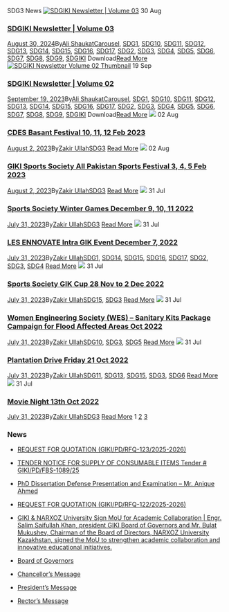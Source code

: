 SDG3 News
[![SDGIKI Newsletter | Volume 03](https://giki.edu.pk/wp-content/uploads/2024/08/SDGiki-Vol-03-212x300.webp)](https://giki.edu.pk/2024/08/30/sdgiki-newsletter-volume-03/)
30
Aug
### [SDGIKI Newsletter | Volume 03](https://giki.edu.pk/2024/08/30/sdgiki-newsletter-volume-03/)
[August 30, 2024](https://giki.edu.pk/2024/08/30/)By[Ali Shaukat](https://giki.edu.pk/author/alishaukat/ "Posts by Ali Shaukat")[Carousel](https://giki.edu.pk/carousel_home/), [SDG1](https://giki.edu.pk/sdg1/), [SDG10](https://giki.edu.pk/sdg10/), [SDG11](https://giki.edu.pk/sdg11/), [SDG12](https://giki.edu.pk/sdg12/), [SDG13](https://giki.edu.pk/sdg13/), [SDG14](https://giki.edu.pk/sdg14/), [SDG15](https://giki.edu.pk/sdg15/), [SDG16](https://giki.edu.pk/sdg16/), [SDG17](https://giki.edu.pk/sdg17/), [SDG2](https://giki.edu.pk/sdg2/), [SDG3](https://giki.edu.pk/sdg3/), [SDG4](https://giki.edu.pk/sdg4/), [SDG5](https://giki.edu.pk/sdg5/), [SDG6](https://giki.edu.pk/sdg6/), [SDG7](https://giki.edu.pk/sdg7/), [SDG8](https://giki.edu.pk/sdg8/), [SDG9](https://giki.edu.pk/sdg9/), [SDGIKI](https://giki.edu.pk/sdgiki-cat/)
Download[Read More](https://giki.edu.pk/2024/08/30/sdgiki-newsletter-volume-03/)
[![SDGIKI Newsletter Volume 02 Thumbnail](https://giki.edu.pk/sdg3/)](https://giki.edu.pk/2023/09/19/sdgiki-vol-02/)
19
Sep
### [SDGIKI Newsletter | Volume 02](https://giki.edu.pk/2023/09/19/sdgiki-vol-02/)
[September 19, 2023](https://giki.edu.pk/2023/09/19/)By[Ali Shaukat](https://giki.edu.pk/author/alishaukat/ "Posts by Ali Shaukat")[Carousel](https://giki.edu.pk/carousel_home/), [SDG1](https://giki.edu.pk/sdg1/), [SDG10](https://giki.edu.pk/sdg10/), [SDG11](https://giki.edu.pk/sdg11/), [SDG12](https://giki.edu.pk/sdg12/), [SDG13](https://giki.edu.pk/sdg13/), [SDG14](https://giki.edu.pk/sdg14/), [SDG15](https://giki.edu.pk/sdg15/), [SDG16](https://giki.edu.pk/sdg16/), [SDG17](https://giki.edu.pk/sdg17/), [SDG2](https://giki.edu.pk/sdg2/), [SDG3](https://giki.edu.pk/sdg3/), [SDG4](https://giki.edu.pk/sdg4/), [SDG5](https://giki.edu.pk/sdg5/), [SDG6](https://giki.edu.pk/sdg6/), [SDG7](https://giki.edu.pk/sdg7/), [SDG8](https://giki.edu.pk/sdg8/), [SDG9](https://giki.edu.pk/sdg9/), [SDGIKI](https://giki.edu.pk/sdgiki-cat/)
Download[Read More](https://giki.edu.pk/2023/09/19/sdgiki-vol-02/)
[![](https://giki.edu.pk/sdg3/)](https://giki.edu.pk/2023/08/02/cdes-basant-festival-10-11-12-feb-2023/)
02
Aug
### [CDES Basant Festival 10, 11, 12 Feb 2023](https://giki.edu.pk/2023/08/02/cdes-basant-festival-10-11-12-feb-2023/)
[August 2, 2023](https://giki.edu.pk/2023/08/02/)By[Zakir Ullah](https://giki.edu.pk/author/zakirullah/ "Posts by Zakir Ullah")[SDG3](https://giki.edu.pk/sdg3/)
[Read More](https://giki.edu.pk/2023/08/02/cdes-basant-festival-10-11-12-feb-2023/)
[![](https://giki.edu.pk/sdg3/)](https://giki.edu.pk/2023/08/02/giki-sports-society-all-pakistan-sports-festival-3-4-5-feb-2023/)
02
Aug
### [GIKI Sports Society All Pakistan Sports Festival 3, 4, 5 Feb 2023](https://giki.edu.pk/2023/08/02/giki-sports-society-all-pakistan-sports-festival-3-4-5-feb-2023/)
[August 2, 2023](https://giki.edu.pk/2023/08/02/)By[Zakir Ullah](https://giki.edu.pk/author/zakirullah/ "Posts by Zakir Ullah")[SDG3](https://giki.edu.pk/sdg3/)
[Read More](https://giki.edu.pk/2023/08/02/giki-sports-society-all-pakistan-sports-festival-3-4-5-feb-2023/)
[![](https://giki.edu.pk/sdg3/)](https://giki.edu.pk/2023/07/31/sports-society-winter-games-december-9-10-11-2022/)
31
Jul
### [Sports Society Winter Games December 9, 10, 11 2022](https://giki.edu.pk/2023/07/31/sports-society-winter-games-december-9-10-11-2022/)
[July 31, 2023](https://giki.edu.pk/2023/07/31/)By[Zakir Ullah](https://giki.edu.pk/author/zakirullah/ "Posts by Zakir Ullah")[SDG3](https://giki.edu.pk/sdg3/)
[Read More](https://giki.edu.pk/2023/07/31/sports-society-winter-games-december-9-10-11-2022/)
[![](https://giki.edu.pk/sdg3/)](https://giki.edu.pk/2023/07/31/les-ennovate-intra-gik-event-december-7-2022/)
31
Jul
### [LES ENNOVATE Intra GIK Event December 7, 2022](https://giki.edu.pk/2023/07/31/les-ennovate-intra-gik-event-december-7-2022/)
[July 31, 2023](https://giki.edu.pk/2023/07/31/)By[Zakir Ullah](https://giki.edu.pk/author/zakirullah/ "Posts by Zakir Ullah")[SDG1](https://giki.edu.pk/sdg1/), [SDG14](https://giki.edu.pk/sdg14/), [SDG15](https://giki.edu.pk/sdg15/), [SDG16](https://giki.edu.pk/sdg16/), [SDG17](https://giki.edu.pk/sdg17/), [SDG2](https://giki.edu.pk/sdg2/), [SDG3](https://giki.edu.pk/sdg3/), [SDG4](https://giki.edu.pk/sdg4/)
[Read More](https://giki.edu.pk/2023/07/31/les-ennovate-intra-gik-event-december-7-2022/)
[![](https://giki.edu.pk/sdg3/)](https://giki.edu.pk/2023/07/31/sports-society-gik-cup-28-nov-to-2-dec-2022/)
31
Jul
### [Sports Society GIK Cup 28 Nov to 2 Dec 2022](https://giki.edu.pk/2023/07/31/sports-society-gik-cup-28-nov-to-2-dec-2022/)
[July 31, 2023](https://giki.edu.pk/2023/07/31/)By[Zakir Ullah](https://giki.edu.pk/author/zakirullah/ "Posts by Zakir Ullah")[SDG15](https://giki.edu.pk/sdg15/), [SDG3](https://giki.edu.pk/sdg3/)
[Read More](https://giki.edu.pk/2023/07/31/sports-society-gik-cup-28-nov-to-2-dec-2022/)
[![](https://giki.edu.pk/sdg3/)](https://giki.edu.pk/2023/07/31/women-engineering-society-wes-sanitary-kits-package-campaign-for-flood-affected-areas-oct-2022/)
31
Jul
### [Women Engineering Society (WES) – Sanitary Kits Package Campaign for Flood Affected Areas Oct 2022](https://giki.edu.pk/2023/07/31/women-engineering-society-wes-sanitary-kits-package-campaign-for-flood-affected-areas-oct-2022/)
[July 31, 2023](https://giki.edu.pk/2023/07/31/)By[Zakir Ullah](https://giki.edu.pk/author/zakirullah/ "Posts by Zakir Ullah")[SDG10](https://giki.edu.pk/sdg10/), [SDG3](https://giki.edu.pk/sdg3/), [SDG5](https://giki.edu.pk/sdg5/)
[Read More](https://giki.edu.pk/2023/07/31/women-engineering-society-wes-sanitary-kits-package-campaign-for-flood-affected-areas-oct-2022/)
[![](https://giki.edu.pk/sdg3/)](https://giki.edu.pk/2023/07/31/plantation-drive-friday-21-oct-2022/)
31
Jul
### [Plantation Drive Friday 21 Oct 2022](https://giki.edu.pk/2023/07/31/plantation-drive-friday-21-oct-2022/)
[July 31, 2023](https://giki.edu.pk/2023/07/31/)By[Zakir Ullah](https://giki.edu.pk/author/zakirullah/ "Posts by Zakir Ullah")[SDG11](https://giki.edu.pk/sdg11/), [SDG13](https://giki.edu.pk/sdg13/), [SDG15](https://giki.edu.pk/sdg15/), [SDG3](https://giki.edu.pk/sdg3/), [SDG6](https://giki.edu.pk/sdg6/)
[Read More](https://giki.edu.pk/2023/07/31/plantation-drive-friday-21-oct-2022/)
[![](https://giki.edu.pk/sdg3/)](https://giki.edu.pk/2023/07/31/movie-night-13th-oct-2022/)
31
Jul
### [Movie Night 13th Oct 2022](https://giki.edu.pk/2023/07/31/movie-night-13th-oct-2022/)
[July 31, 2023](https://giki.edu.pk/2023/07/31/)By[Zakir Ullah](https://giki.edu.pk/author/zakirullah/ "Posts by Zakir Ullah")[SDG3](https://giki.edu.pk/sdg3/)
[Read More](https://giki.edu.pk/2023/07/31/movie-night-13th-oct-2022/)
1 [2](https://giki.edu.pk/sdg3/page/2/) [3](https://giki.edu.pk/sdg3/page/3/) [](https://giki.edu.pk/sdg3/page/2/)
### News
  * [REQUEST FOR QUOTATION (GIKI/PD/RFQ-123/2025-2026)](https://giki.edu.pk/2025/10/17/request-for-quotation-giki-pd-rfq-123-2025-2026/)
  * [TENDER NOTICE FOR SUPPLY OF CONSUMABLE ITEMS Tender # GIKI/PD/FBS-1089/25](https://giki.edu.pk/2025/10/16/tender-notice-for-supply-of-consumable-items-tender-giki-pd-fbs-1089-25/)
  * [PhD Dissertation Defense Presentation and Examination – Mr. Anique Ahmed](https://giki.edu.pk/2025/10/14/phd-dissertation-defense-presentation-and-examination-mr-anique-ahmed/)
  * [REQUEST FOR QUOTATION (GIKI/PD/RFQ-122/2025-2026)](https://giki.edu.pk/2025/10/14/request-for-quotation-giki-pd-rfq-122-2025-2026/)
  * [GIKI & NARXOZ University Sign MoU for Academic Collaboration | Engr. Salim Saifullah Khan, president GIKI Board of Governors and Mr. Bulat Mukushev, Chairman of the Board of Directors, NARXOZ University Kazakhstan, signed the MoU to strengthen academic collaboration and innovative educational initiatives.](https://giki.edu.pk/2025/10/13/giki-narxoz-university-sign-mou-for-academic-collaboration-engr-salim-saifullah-khan-president-giki-board-of-governors-and-mr-bulat-mukushev-chairman-of-the-board-of-directors-narxoz-univ/)


  * [Board of Governors](https://giki.edu.pk/board-of-governors/)
  * [Chancellor’s Message](https://giki.edu.pk/?page_id=14826)
  * [President’s Message](https://giki.edu.pk/presidents-message/)
  * [Rector’s Message](https://giki.edu.pk/rectors-message/)


